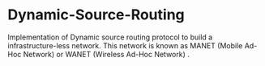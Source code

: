 # Dynamic-Source-Routing
Implementation of Dynamic source routing protocol to build a infrastructure-less network. This network is known as MANET (Mobile Ad-Hoc Network) or WANET (Wireless Ad-Hoc Network) .
